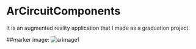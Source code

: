 # ArCircuitComponents
It is an augmented reality application that I made as a graduation project.

##marker image:
![arimage1](https://user-images.githubusercontent.com/47421572/106397471-b1388580-641e-11eb-9716-6a82b8565c9f.jpg)


